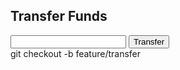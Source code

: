 <!-- transfer/transfer.html -->
<div class="transfer">
  <h2>Transfer Funds</h2>
  <input type="number" id="transfer-amount">
  <button onclick="transferFunds()">Transfer</button>
</div>
git checkout -b feature/transfer
